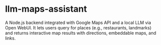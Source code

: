 # llm-maps-assistant
A Node.js backend integrated with Google Maps API and a local LLM via Open WebUI. It lets users query for places (e.g., restaurants, landmarks) and returns interactive map results with directions, embeddable maps, and links.
